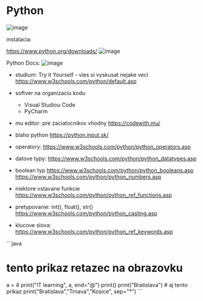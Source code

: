 # Python

![image](https://github.com/user-attachments/assets/e5f0648e-3e85-4b22-96c1-c2143d763bd2)

instalacia:

https://www.python.org/downloads/
![image](https://github.com/user-attachments/assets/a116c9f3-ac09-4318-93c4-5c1c8f0858e7)

Python Docs:
![image](https://github.com/user-attachments/assets/a1f82eb8-1e5d-40ea-8b03-cc169b487c51)


- studium: Try it Yourself - vies si vyskusat nejake veci
https://www.w3schools.com/python/default.asp

- softver na organizaciu kodu 
  -  Visual Studiou Code
  -  PyCharm

- mu editor: pre zaciatocnikov vhodny
https://codewith.mu/

- blaho python
https://python.input.sk/


- operatory:
  https://www.w3schools.com/python/python_operators.asp

- datove typy:
  https://www.w3schools.com/python/python_datatypes.asp

- boolean typ
  https://www.w3schools.com/python/python_booleans.asp
  https://www.w3schools.com/python/python_numbers.asp

- niektore vstavane funkcie
https://www.w3schools.com/python/python_ref_functions.asp

- pretypovanie: int(), float(), str()
https://www.w3schools.com/python/python_casting.asp

- klucove slova:
https://www.w3schools.com/python/python_ref_keywords.asp


´´´java
# tento prikaz retazec na obrazovku
a = 4
print("IT learning", a, end="@")
print()
print("Bratislava") # aj tento prikaz
print("Bratislava","Trnava","Kosice", sep="*")
´´´
  
